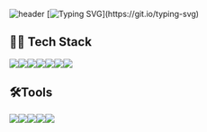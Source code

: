 ![header](https://capsule-render.vercel.app/api?type=waving&color=gradient&height=300&section=header&text=YUBIN-JI'S%20GITHUB&fontSize=50)
[![Typing SVG](https://readme-typing-svg.demolab.com?font=Fira+Code&weight=600&size=24&pause=1000&color=000000&background=FFFFFF00&width=435&lines=Welcome+to+YUBIN'S+GITHUB!)](https://git.io/typing-svg)
## 👩‍💻 Tech Stack
<div style="display: flex;">
  <img src="https://img.shields.io/badge/Java-007396.svg?&style=for-the-badge&logo=java&logoColor=white" />
  <img src="https://img.shields.io/badge/html5-%23E34F26.svg?&style=for-the-badge&logo=html5&logoColor=white" />
  <img src="https://img.shields.io/badge/CSS-1572B6.svg?&style=for-the-badge&logo=css3&logoColor=white" />
  <img src="https://img.shields.io/badge/JavaScript-F7DF1E.svg?&style=for-the-badge&logo=javascript&logoColor=white" />
  <img src="https://img.shields.io/badge/Spring-6DB33F.svg?&style=for-the-badge&logo=spring&logoColor=white" />
  <img src="https://img.shields.io/badge/React-61DAFB.svg?&style=for-the-badge&logo=react&logoColor=white" />
  <img src="https://img.shields.io/badge/Vue.js-4FC08D.svg?&style=for-the-badge&logo=vuejs&logoColor=white" />
</div>

## 🛠️Tools
<div style="display: flex;">
  <img src="https://img.shields.io/badge/Git-F05032.svg?&style=for-the-badge&logo=git&logoColor=white" />
  <img src="https://img.shields.io/badge/Github-181717.svg?&style=for-the-badge&logo=github&logoColor=white" />
  <img src="https://img.shields.io/badge/Notion-000000.svg?&style=for-the-badge&logo=notion&logoColor=white" />
  <img src="https://img.shields.io/badge/InteliJ-000000.svg?&style=for-the-badge&logo=intelij&logoColor=white" />
  <img src="https://img.shields.io/badge/VSCODE-61DAFB.svg?&style=for-the-badge&logo=vscode&logoColor=white" />
</div>
